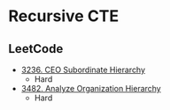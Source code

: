 # Recursive CTE

## LeetCode

- [3236. CEO Subordinate Hierarchy](https://leetcode.com/problems/ceo-subordinate-hierarchy/description/)
  - Hard
- [3482. Analyze Organization Hierarchy](https://leetcode.com/problems/analyze-organization-hierarchy/description/)
  - Hard